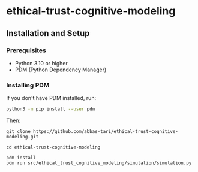 # ethical-trust-cognitive-modeling

## Installation and Setup
### Prerequisites
- Python 3.10 or higher
- PDM (Python Dependency Manager)

### Installing PDM
If you don't have PDM installed, run:

```bash
python3 -m pip install --user pdm
```

Then:
```
git clone https://github.com/abbas-tari/ethical-trust-cognitive-modeling.git

cd ethical-trust-cognitive-modeling

pdm install
pdm run src/ethical_trust_cognitive_modeling/simulation/simulation.py
```

